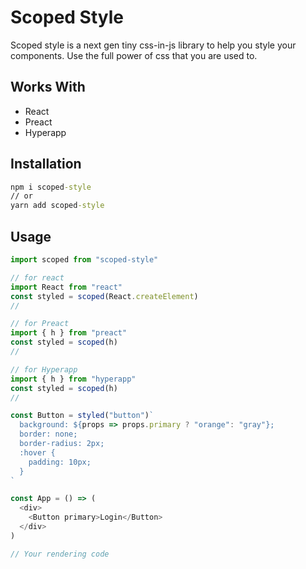 # Scoped Style

Scoped style is a next gen tiny css-in-js library to help you style your components. Use the full power of css that you are used to.

## Works With

- React
- Preact
- Hyperapp

## Installation

```cmd
npm i scoped-style
// or
yarn add scoped-style
```

## Usage

```javascript
import scoped from "scoped-style"

// for react
import React from "react"
const styled = scoped(React.createElement)
//

// for Preact
import { h } from "preact"
const styled = scoped(h)
//

// for Hyperapp
import { h } from "hyperapp"
const styled = scoped(h)
//

const Button = styled("button")`
  background: ${props => props.primary ? "orange": "gray"};
  border: none;
  border-radius: 2px;
  :hover {
    padding: 10px;
  }
`

const App = () => (
  <div>
    <Button primary>Login</Button>
  </div>
)

// Your rendering code

```